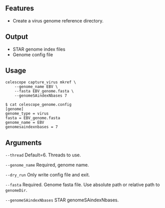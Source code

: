 ## Features
- Create a virus genome reference directory.

## Output

- STAR genome index files
- Genome config file

## Usage
```
celescope capture_virus mkref \
    --genome_name EBV \
    --fasta EBV_genome.fasta \
    --genomeSAindexNbases 7
```

```
$ cat celescope_genome.config
[genome]
genome_type = virus
fasta = EBV_genome.fasta
genome_name = EBV
genomesaindexnbases = 7
```
## Arguments
`--thread` Default=6. Threads to use.

`--genome_name` Required, genome name.

`--dry_run` Only write config file and exit.

`--fasta` Required. Genome fasta file. Use absolute path or relative path to `genomeDir`.

`--genomeSAindexNbases` STAR genomeSAindexNbases.

